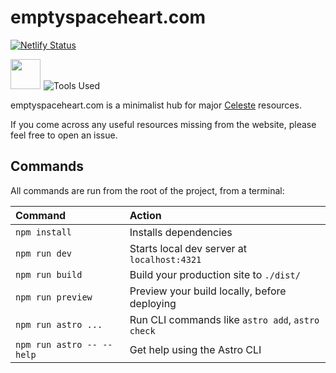 # emptyspaceheart.com

[![Netlify Status](https://api.netlify.com/api/v1/badges/1195f150-84b6-491a-bff8-1f2b87be512e/deploy-status)](https://app.netlify.com/sites/emptyspaceheart/deploys)

<img src="./public/gifs/emptyspaceheart.gif" height="48">&thinsp;&thinsp;![Tools Used](https://skillicons.dev/icons?i=astro,netlify&theme=light)

emptyspaceheart.com is a minimalist hub for major [Celeste](https://www.celestegame.com) resources.

If you come across any useful resources missing from the website, please feel free to open an issue.

## Commands

All commands are run from the root of the project, from a terminal:

| Command                   | Action                                           |
| :------------------------ | :----------------------------------------------- |
| `npm install`             | Installs dependencies                            |
| `npm run dev`             | Starts local dev server at `localhost:4321`      |
| `npm run build`           | Build your production site to `./dist/`          |
| `npm run preview`         | Preview your build locally, before deploying     |
| `npm run astro ...`       | Run CLI commands like `astro add`, `astro check` |
| `npm run astro -- --help` | Get help using the Astro CLI                     |
